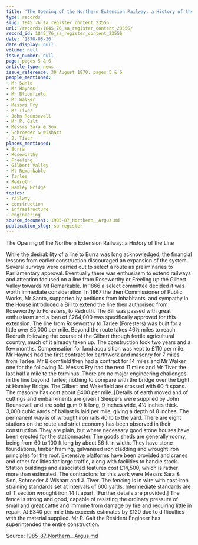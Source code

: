 ```yaml
---
title: 'The Opening of the Northern Extension Railway: a History of the Line'
type: records
slug: 1845_76_sa_register_content_23556
url: /records/1845_76_sa_register_content_23556/
record_id: 1845_76_sa_register_content_23556
date: '1870-08-30'
date_display: null
volume: null
issue_number: null
page: pages 5 & 6
article_type: news
issue_reference: 30 August 1870, pages 5 & 6
people_mentioned:
- Mr Santo
- Mr Haynes
- Mr Bloomfield
- Mr Walker
- Messrs Fry
- Mr Tiver
- John Rounsevell
- Mr P. Galt
- Messrs Sara & Son
- Schroeder & Wishart
- J. Tiver
places_mentioned:
- Burra
- Roseworthy
- Freeling
- Gilbert Valley
- Mt Remarkable
- Tarlee
- Redruth
- Hamley Bridge
topics:
- railway
- construction
- infrastructure
- engineering
source_document: 1985-87_Northern__Argus.md
publication_slug: sa-register
---
```


The Opening of the Northern Extension Railway: a History of the Line

While the desirability of a line to Burra was long acknowledged, the financial lessons from earlier construction discouraged an expansion of the system.  Several surveys were carried out to select a route as preliminaries to Parliamentary approval.  Eventually there was enthusiasm to extend railways and attention focused on a line from Roseworthy or Freeling up the Gilbert Valley towards Mt Remarkable.  In 1866 a select committee decided it was worth immediate consideration.  In 1867 the then Commissioner of Public Works, Mr Santo, supported by petitions from inhabitants, and sympathy in the House introduced a Bill to extend the line then authorised from Roseworthy to Foresters, to Redruth.  The Bill was passed with great enthusiasm and a loan of £264,000 was specifically approved for this extension.  The line from Roseworthy to Tarlee (Foresters) was built for a little over £5,000 per mile.  Beyond the route takes 46½ miles to reach Redruth following the course of the Gilbert through fertile agricultural country, much of it already taken up.  The construction took two years and a few months.  Compensation for land acquisition was kept to £110 per mile.  Mr Haynes had the first contract for earthwork and masonry for 7 miles from Tarlee.  Mr Bloomfield then had a contract for 14 miles and Mr Walker one for the following 14.  Messrs Fry had the next 11 miles and Mr Tiver the last half a mile to the terminus.  There are no major engineering challenges in the line beyond Tarlee; nothing to compare with the bridge over the Light at Hamley Bridge.  The Gilbert and Wakefield are crossed with 60 ft spans.  The masonry has cost about £400 per mile.  [Details of earth moved and of cuttings and embankments are given.]  Sleepers were supplied by John Rounsevell and are solid gum 9 ft long, 9 inches wide, 4½ inches thick.  3,000 cubic yards of ballast is laid per mile, giving a depth of 8 inches.  The permanent way is of wrought iron rails 40 lb to the yard.  There are eight stations on the route and strict economy has been observed in their construction.  They are plain, but where necessary good stone houses have been erected for the stationmaster.  The goods sheds are generally roomy, being from 60 to 100 ft long by about 56 ft in width.  They have stone foundations, timber framing, galvanised iron cladding and wrought iron principles for the roof.  Extensive platforms have been provided and cranes and other facilities for large traffic, along with facilities to handle stock.  Station buildings and associated features cost £14,500, which is rather more than estimated.  The contractors for this work were Messrs Sara & Son, Schroeder & Wishart and J. Tiver.  The fencing is in wire with cast-iron straining standards set at intervals of 600 yards.  Intermediate standards are of T section wrought iron 14 ft apart.  [Further details are provided.]  The fence is strong and good, capable of resisting the ordinary pressure of small and great cattle and immune from damage by fire and requiring little in repair.  At £340 per mile this exceeds estimates by £120 due to difficulties with the material supplied.  Mr P. Galt the Resident Engineer has superintended the entire construction.

Source: [1985-87_Northern__Argus.md](/downloads/markdown/1985-87_Northern__Argus.md)
